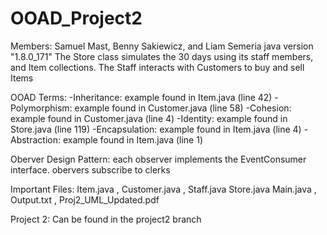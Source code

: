 # OOAD_Project2
Members: Samuel Mast, Benny Sakiewicz, and Liam Semeria
java version "1.8.0_171"
The Store class simulates the 30 days using its staff members, and Item collections.
The Staff interacts with Customers to buy and sell Items

OOAD Terms:
-Inheritance: example found in Item.java (line 42)
-Polymorphism: example found in Customer.java (line 58)
-Cohesion: example found in Customer.java (line 4)
-Identity: example found in Store.java (line 119)
-Encapsulation: example found in Item.java (line 4)
-Abstraction: example found in Item.java (line 1)

Oberver Design Pattern:
each observer implements the EventConsumer interface.
obervers subscribe to clerks

Important Files: Item.java , Customer.java , Staff.java  Store.java  Main.java , Output.txt , Proj2_UML_Updated.pdf

Project 2: Can be found in the project2 branch
